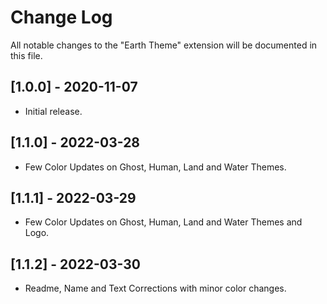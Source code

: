 # Change Log

All notable changes to the "Earth Theme" extension will be documented in this file.

## [1.0.0] - 2020-11-07

- Initial release.

## [1.1.0] - 2022-03-28

- Few Color Updates on Ghost, Human, Land and Water Themes.

## [1.1.1] - 2022-03-29

- Few Color Updates on Ghost, Human, Land and Water Themes and Logo.

## [1.1.2] - 2022-03-30

- Readme, Name and Text Corrections with minor color changes.
